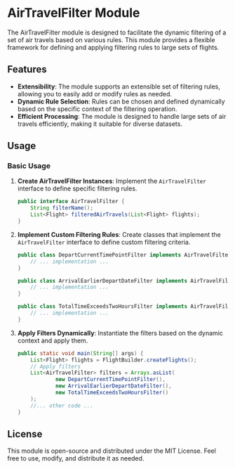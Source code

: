 # AirTravelFilter Module

The AirTravelFilter module is designed to facilitate the dynamic filtering of a set of air travels based on various rules. This module provides a flexible framework for defining and applying filtering rules to large sets of flights.

## Features

- **Extensibility**: The module supports an extensible set of filtering rules, allowing you to easily add or modify rules as needed.
- **Dynamic Rule Selection**: Rules can be chosen and defined dynamically based on the specific context of the filtering operation.
- **Efficient Processing**: The module is designed to handle large sets of air travels efficiently, making it suitable for diverse datasets.

## Usage

### Basic Usage

1. **Create AirTravelFilter Instances**: Implement the `AirTravelFilter` interface to define specific filtering rules.

    ```java
    public interface AirTravelFilter {
        String filterName();
        List<Flight> filteredAirTravels(List<Flight> flights);
    }
    ```
2. **Implement Custom Filtering Rules**: Create classes that implement the `AirTravelFilter` interface to define custom filtering criteria.

    ```java
    public class DepartCurrentTimePointFilter implements AirTravelFilter {
        // ... implementation ...
    }

    public class ArrivalEarlierDepartDateFilter implements AirTravelFilter {
        // ... implementation ...
    }

    public class TotalTimeExceedsTwoHoursFilter implements AirTravelFilter {
        // ... implementation ...
    }
    ```
3. **Apply Filters Dynamically**: Instantiate the filters based on the dynamic context and apply them.

    ```java
    public static void main(String[] args) {
        List<Flight> flights = FlightBuilder.createFlights();
        // Apply filters
        List<AirTravelFilter> filters = Arrays.asList(
                new DepartCurrentTimePointFilter(),
                new ArrivalEarlierDepartDateFilter(),
                new TotalTimeExceedsTwoHoursFilter()
        );
        //... other code ...
    }
    ```
## License
This module is open-source and distributed under the MIT License. Feel free to use, modify, and distribute it as needed.
